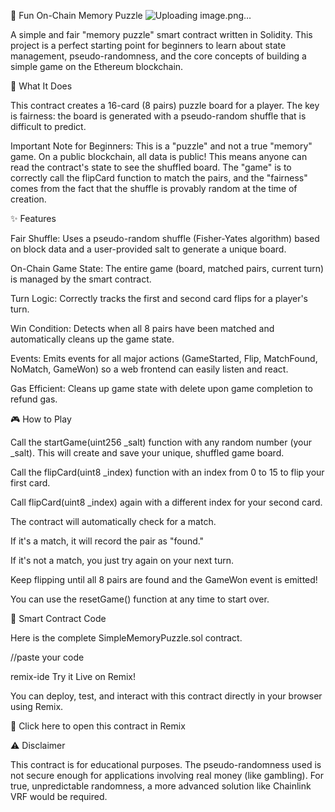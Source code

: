 🧩 Fun On-Chain Memory Puzzle
![Uploading image.png…]()

A simple and fair "memory puzzle" smart contract written in Solidity. This project is a perfect starting point for beginners to learn about state management, pseudo-randomness, and the core concepts of building a simple game on the Ethereum blockchain.

🚀 What It Does

This contract creates a 16-card (8 pairs) puzzle board for a player. The key is fairness: the board is generated with a pseudo-random shuffle that is difficult to predict.

Important Note for Beginners: This is a "puzzle" and not a true "memory" game. On a public blockchain, all data is public! This means anyone can read the contract's state to see the shuffled board. The "game" is to correctly call the flipCard function to match the pairs, and the "fairness" comes from the fact that the shuffle is provably random at the time of creation.

✨ Features

Fair Shuffle: Uses a pseudo-random shuffle (Fisher-Yates algorithm) based on block data and a user-provided salt to generate a unique board.

On-Chain Game State: The entire game (board, matched pairs, current turn) is managed by the smart contract.

Turn Logic: Correctly tracks the first and second card flips for a player's turn.

Win Condition: Detects when all 8 pairs have been matched and automatically cleans up the game state.

Events: Emits events for all major actions (GameStarted, Flip, MatchFound, NoMatch, GameWon) so a web frontend can easily listen and react.

Gas Efficient: Cleans up game state with delete upon game completion to refund gas.

🎮 How to Play

Call the startGame(uint256 _salt) function with any random number (your _salt). This will create and save your unique, shuffled game board.

Call the flipCard(uint8 _index) function with an index from 0 to 15 to flip your first card.

Call flipCard(uint8 _index) again with a different index for your second card.

The contract will automatically check for a match.

If it's a match, it will record the pair as "found."

If it's not a match, you just try again on your next turn.

Keep flipping until all 8 pairs are found and the GameWon event is emitted!

You can use the resetGame() function at any time to start over.

📄 Smart Contract Code

Here is the complete SimpleMemoryPuzzle.sol contract.

//paste your code


remix-ide Try it Live on Remix!

You can deploy, test, and interact with this contract directly in your browser using Remix.

🔗 Click here to open this contract in Remix

⚠️ Disclaimer

This contract is for educational purposes. The pseudo-randomness used is not secure enough for applications involving real money (like gambling). For true, unpredictable randomness, a more advanced solution like Chainlink VRF would be required.
